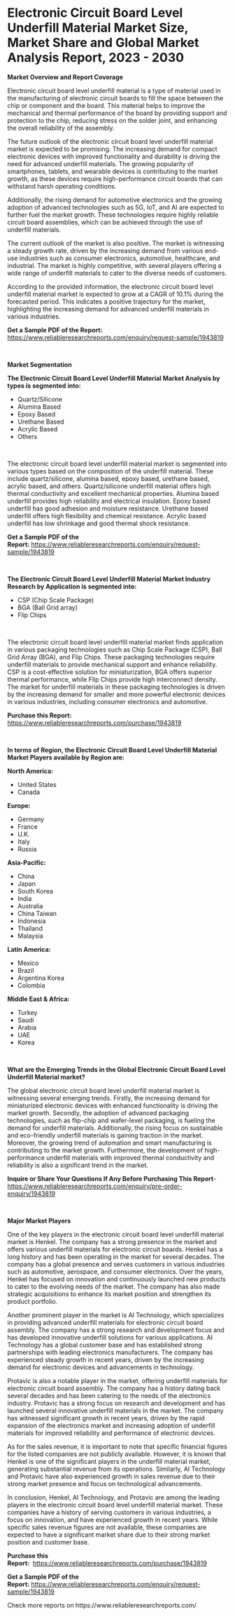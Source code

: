<p><h1>Electronic Circuit Board Level Underfill Material Market Size, Market Share and Global Market Analysis Report, 2023 - 2030</h1></p><p><strong>Market Overview and Report Coverage</strong></p>
<p><p>Electronic circuit board level underfill material is a type of material used in the manufacturing of electronic circuit boards to fill the space between the chip or component and the board. This material helps to improve the mechanical and thermal performance of the board by providing support and protection to the chip, reducing stress on the solder joint, and enhancing the overall reliability of the assembly.</p><p>The future outlook of the electronic circuit board level underfill material market is expected to be promising. The increasing demand for compact electronic devices with improved functionality and durability is driving the need for advanced underfill materials. The growing popularity of smartphones, tablets, and wearable devices is contributing to the market growth, as these devices require high-performance circuit boards that can withstand harsh operating conditions.</p><p>Additionally, the rising demand for automotive electronics and the growing adoption of advanced technologies such as 5G, IoT, and AI are expected to further fuel the market growth. These technologies require highly reliable circuit board assemblies, which can be achieved through the use of underfill materials.</p><p>The current outlook of the market is also positive. The market is witnessing a steady growth rate, driven by the increasing demand from various end-use industries such as consumer electronics, automotive, healthcare, and industrial. The market is highly competitive, with several players offering a wide range of underfill materials to cater to the diverse needs of customers.</p><p>According to the provided information, the electronic circuit board level underfill material market is expected to grow at a CAGR of 10.1% during the forecasted period. This indicates a positive trajectory for the market, highlighting the increasing demand for advanced underfill materials in various industries.</p></p>
<p><strong>Get a Sample PDF of the Report:</strong> <a href="https://www.reliableresearchreports.com/enquiry/request-sample/1943819">https://www.reliableresearchreports.com/enquiry/request-sample/1943819</a></p>
<p>&nbsp;</p>
<p><strong>Market Segmentation</strong></p>
<p><strong>The Electronic Circuit Board Level Underfill Material Market Analysis by types is segmented into:</strong></p>
<p><ul><li>Quartz/Silicone</li><li>Alumina Based</li><li>Epoxy Based</li><li>Urethane Based</li><li>Acrylic Based</li><li>Others</li></ul></p>
<p>&nbsp;</p>
<p><p>The electronic circuit board level underfill material market is segmented into various types based on the composition of the underfill material. These include quartz/silicone, alumina based, epoxy based, urethane based, acrylic based, and others. Quartz/silicone underfill material offers high thermal conductivity and excellent mechanical properties. Alumina based underfill provides high reliability and electrical insulation. Epoxy based underfill has good adhesion and moisture resistance. Urethane based underfill offers high flexibility and chemical resistance. Acrylic based underfill has low shrinkage and good thermal shock resistance.</p></p>
<p><strong>Get a Sample PDF of the Report:</strong>&nbsp;<a href="https://www.reliableresearchreports.com/enquiry/request-sample/1943819">https://www.reliableresearchreports.com/enquiry/request-sample/1943819</a></p>
<p>&nbsp;</p>
<p><strong>The Electronic Circuit Board Level Underfill Material Market Industry Research by Application is segmented into:</strong></p>
<p><ul><li>CSP (Chip Scale Package)</li><li>BGA (Ball Grid array)</li><li>Flip Chips</li></ul></p>
<p>&nbsp;</p>
<p><p>The electronic circuit board level underfill material market finds application in various packaging technologies such as Chip Scale Package (CSP), Ball Grid Array (BGA), and Flip Chips. These packaging technologies require underfill materials to provide mechanical support and enhance reliability. CSP is a cost-effective solution for miniaturization, BGA offers superior thermal performance, while Flip Chips provide high interconnect density. The market for underfill materials in these packaging technologies is driven by the increasing demand for smaller and more powerful electronic devices in various industries, including consumer electronics and automotive.</p></p>
<p><strong>Purchase this Report:</strong>&nbsp; <a href="https://www.reliableresearchreports.com/purchase/1943819">https://www.reliableresearchreports.com/purchase/1943819</a></p>
<p>&nbsp;</p>
<p><strong>In terms of Region, the Electronic Circuit Board Level Underfill Material Market Players available by Region are:</strong></p>
<p>
    <p> <strong> North America: </strong>
        <ul>
            <li>United States</li>
            <li>Canada</li>
        </ul>
        </p> 
    <p> <strong> Europe: </strong>
        <ul>
            <li>Germany</li>
            <li>France</li>
            <li>U.K.</li>
            <li>Italy</li>
            <li>Russia</li>
        </ul>
        </p> 
    <p> <strong> Asia-Pacific: </strong>
        <ul>
            <li>China</li>
            <li>Japan</li>
            <li>South Korea</li>
            <li>India</li>
            <li>Australia</li>
            <li>China Taiwan</li>
            <li>Indonesia</li>
            <li>Thailand</li>
            <li>Malaysia</li>
        </ul>
        </p> 
    <p> <strong> Latin America: </strong>
        <ul>
            <li>Mexico</li>
            <li>Brazil</li>
            <li>Argentina Korea</li>
            <li>Colombia</li>
        </ul>
        </p> 
    <p> <strong> Middle East & Africa: </strong>
        <ul>
            <li>Turkey</li>
            <li>Saudi</li>
            <li>Arabia</li>
            <li>UAE</li>
            <li>Korea</li>
        </ul>
    </p>
    </p>
<p>&nbsp;</p>
<p><strong>What are the Emerging Trends in the Global Electronic Circuit Board Level Underfill Material market?</strong></p>
<p><p>The global electronic circuit board level underfill material market is witnessing several emerging trends. Firstly, the increasing demand for miniaturized electronic devices with enhanced functionality is driving the market growth. Secondly, the adoption of advanced packaging technologies, such as flip-chip and wafer-level packaging, is fueling the demand for underfill materials. Additionally, the rising focus on sustainable and eco-friendly underfill materials is gaining traction in the market. Moreover, the growing trend of automation and smart manufacturing is contributing to the market growth. Furthermore, the development of high-performance underfill materials with improved thermal conductivity and reliability is also a significant trend in the market.</p></p>
<p><strong>Inquire or Share Your Questions If Any Before Purchasing This Report</strong>- <a href="https://www.reliableresearchreports.com/enquiry/pre-order-enquiry/1943819">https://www.reliableresearchreports.com/enquiry/pre-order-enquiry/1943819</a></p>
<p>&nbsp;</p>
<p><strong>Major Market Players</strong></p>
<p><p>One of the key players in the electronic circuit board level underfill material market is Henkel. The company has a strong presence in the market and offers various underfill materials for electronic circuit boards. Henkel has a long history and has been operating in the market for several decades. The company has a global presence and serves customers in various industries such as automotive, aerospace, and consumer electronics. Over the years, Henkel has focused on innovation and continuously launched new products to cater to the evolving needs of the market. The company has also made strategic acquisitions to enhance its market position and strengthen its product portfolio.</p><p>Another prominent player in the market is AI Technology, which specializes in providing advanced underfill materials for electronic circuit board assembly. The company has a strong research and development focus and has developed innovative underfill solutions for various applications. AI Technology has a global customer base and has established strong partnerships with leading electronics manufacturers. The company has experienced steady growth in recent years, driven by the increasing demand for electronic devices and advancements in technology.</p><p>Protavic is also a notable player in the market, offering underfill materials for electronic circuit board assembly. The company has a history dating back several decades and has been catering to the needs of the electronics industry. Protavic has a strong focus on research and development and has launched several innovative underfill materials in the market. The company has witnessed significant growth in recent years, driven by the rapid expansion of the electronics market and increasing adoption of underfill materials for improved reliability and performance of electronic devices.</p><p>As for the sales revenue, it is important to note that specific financial figures for the listed companies are not publicly available. However, it is known that Henkel is one of the significant players in the underfill material market, generating substantial revenue from its operations. Similarly, AI Technology and Protavic have also experienced growth in sales revenue due to their strong market presence and focus on technological advancements.</p><p>In conclusion, Henkel, AI Technology, and Protavic are among the leading players in the electronic circuit board level underfill material market. These companies have a history of serving customers in various industries, a focus on innovation, and have experienced growth in recent years. While specific sales revenue figures are not available, these companies are expected to have a significant market share due to their strong market position and customer base.</p></p>
<p><strong>Purchase this Report:</strong>&nbsp;&nbsp;<a href="https://www.reliableresearchreports.com/purchase/1943819">https://www.reliableresearchreports.com/purchase/1943819</a></p>
<p></p>
<p><strong>Get a Sample PDF of the Report:</strong>&nbsp;<a href="https://www.reliableresearchreports.com/enquiry/request-sample/1943819">https://www.reliableresearchreports.com/enquiry/request-sample/1943819</a></p>
<p>Check more reports on https://www.reliableresearchreports.com/</p>